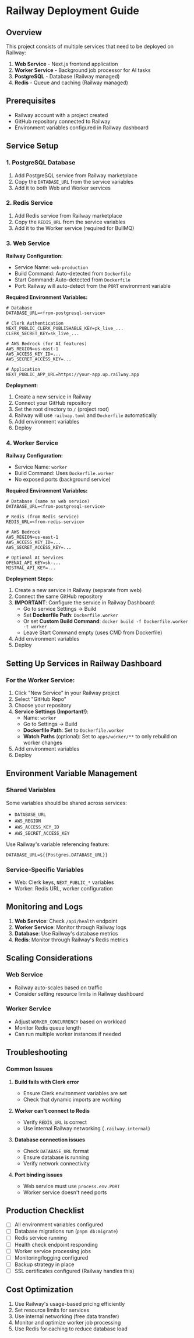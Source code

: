 # Railway Deployment Guide

## Overview

This project consists of multiple services that need to be deployed on Railway:
1. **Web Service** - Next.js frontend application
2. **Worker Service** - Background job processor for AI tasks
3. **PostgreSQL** - Database (Railway managed)
4. **Redis** - Queue and caching (Railway managed)

## Prerequisites

- Railway account with a project created
- GitHub repository connected to Railway
- Environment variables configured in Railway dashboard

## Service Setup

### 1. PostgreSQL Database

1. Add PostgreSQL service from Railway marketplace
2. Copy the `DATABASE_URL` from the service variables
3. Add it to both Web and Worker services

### 2. Redis Service

1. Add Redis service from Railway marketplace
2. Copy the `REDIS_URL` from the service variables
3. Add it to the Worker service (required for BullMQ)

### 3. Web Service

**Railway Configuration:**
- Service Name: `web-production`
- Build Command: Auto-detected from `Dockerfile`
- Start Command: Auto-detected from `Dockerfile`
- Port: Railway will auto-detect from the `PORT` environment variable

**Required Environment Variables:**
```env
# Database
DATABASE_URL=<from-postgresql-service>

# Clerk Authentication
NEXT_PUBLIC_CLERK_PUBLISHABLE_KEY=pk_live_...
CLERK_SECRET_KEY=sk_live_...

# AWS Bedrock (for AI features)
AWS_REGION=us-east-1
AWS_ACCESS_KEY_ID=...
AWS_SECRET_ACCESS_KEY=...

# Application
NEXT_PUBLIC_APP_URL=https://your-app.up.railway.app
```

**Deployment:**
1. Create a new service in Railway
2. Connect your GitHub repository
3. Set the root directory to `/` (project root)
4. Railway will use `railway.toml` and `Dockerfile` automatically
5. Add environment variables
6. Deploy

### 4. Worker Service

**Railway Configuration:**
- Service Name: `worker`
- Build Command: Uses `Dockerfile.worker`
- No exposed ports (background service)

**Required Environment Variables:**
```env
# Database (same as web service)
DATABASE_URL=<from-postgresql-service>

# Redis (from Redis service)
REDIS_URL=<from-redis-service>

# AWS Bedrock
AWS_REGION=us-east-1
AWS_ACCESS_KEY_ID=...
AWS_SECRET_ACCESS_KEY=...

# Optional AI Services
OPENAI_API_KEY=sk-...
MISTRAL_API_KEY=...
```

**Deployment Steps:**
1. Create a new service in Railway (separate from web)
2. Connect the same GitHub repository
3. **IMPORTANT**: Configure the service in Railway Dashboard:
   - Go to service Settings → Build
   - Set **Dockerfile Path**: `Dockerfile.worker`
   - Or set **Custom Build Command**: `docker build -f Dockerfile.worker -t worker .`
   - Leave Start Command empty (uses CMD from Dockerfile)
4. Add environment variables
5. Deploy

## Setting Up Services in Railway Dashboard

### For the Worker Service:
1. Click "New Service" in your Railway project
2. Select "GitHub Repo"
3. Choose your repository
4. **Service Settings (Important!)**:
   - Name: `worker`
   - Go to Settings → Build
   - **Dockerfile Path**: Set to `Dockerfile.worker`
   - **Watch Paths** (optional): Set to `apps/worker/**` to only rebuild on worker changes
5. Add environment variables
6. Deploy

## Environment Variable Management

### Shared Variables
Some variables should be shared across services:
- `DATABASE_URL`
- `AWS_REGION`
- `AWS_ACCESS_KEY_ID`
- `AWS_SECRET_ACCESS_KEY`

Use Railway's variable referencing feature:
```
DATABASE_URL=${{Postgres.DATABASE_URL}}
```

### Service-Specific Variables
- Web: Clerk keys, `NEXT_PUBLIC_*` variables
- Worker: Redis URL, worker configuration

## Monitoring and Logs

1. **Web Service**: Check `/api/health` endpoint
2. **Worker Service**: Monitor through Railway logs
3. **Database**: Use Railway's database metrics
4. **Redis**: Monitor through Railway's Redis metrics

## Scaling Considerations

### Web Service
- Railway auto-scales based on traffic
- Consider setting resource limits in Railway dashboard

### Worker Service
- Adjust `WORKER_CONCURRENCY` based on workload
- Monitor Redis queue length
- Can run multiple worker instances if needed

## Troubleshooting

### Common Issues

1. **Build fails with Clerk error**
   - Ensure Clerk environment variables are set
   - Check that dynamic imports are working

2. **Worker can't connect to Redis**
   - Verify `REDIS_URL` is correct
   - Use internal Railway networking (`.railway.internal`)

3. **Database connection issues**
   - Check `DATABASE_URL` format
   - Ensure database is running
   - Verify network connectivity

4. **Port binding issues**
   - Web service must use `process.env.PORT`
   - Worker service doesn't need ports

## Production Checklist

- [ ] All environment variables configured
- [ ] Database migrations run (`pnpm db:migrate`)
- [ ] Redis service running
- [ ] Health check endpoint responding
- [ ] Worker service processing jobs
- [ ] Monitoring/logging configured
- [ ] Backup strategy in place
- [ ] SSL certificates configured (Railway handles this)

## Cost Optimization

1. Use Railway's usage-based pricing efficiently
2. Set resource limits for services
3. Use internal networking (free data transfer)
4. Monitor and optimize worker job processing
5. Use Redis for caching to reduce database load